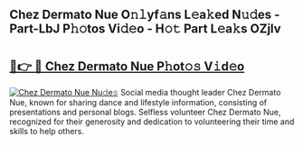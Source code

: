 ## Chez Dermato Nue O𝚗𝚕yf𝚊ns L𝚎a𝚔ed N𝚞𝚍es - Part-LbJ P𝚑𝚘tos Vi𝚍𝚎o - H𝚘𝚝 Part L𝚎a𝚔s OZjlv

# <h2><a href="http://kfcu9o.oniu.top/?m=Chez+Dermato+Nue">🔗👉 🔴 Chez Dermato Nue P𝚑ot𝚘𝚜 V𝚒d𝚎o</a></h2>

[![Chez Dermato Nue Nu𝚍e𝚜](https://i.imgur.com/0qMVB7G.gif)](http://kfcu9o.oniu.top/?m=Chez+Dermato+Nue)
Social media thought leader Chez Dermato Nue, known for sharing dance and lifestyle information, consisting of presentations and personal blogs. Selfless volunteer Chez Dermato Nue, recognized for their generosity and dedication to volunteering their time and skills to help others.  
